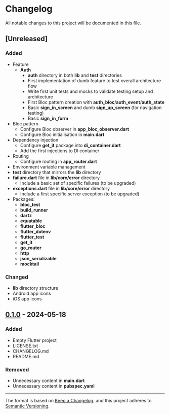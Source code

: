 # Changelog

All notable changes to this project will be documented in this file.

## [Unreleased]
### Added
- Feature
  - **Auth**
    - **auth** directory in both **lib** and **test** directories
    - First implementation of dumb feature to test overall architecture flow
    - Write first unit tests and mocks to validate testing setup and architecture
    - First Bloc pattern creation with **auth_bloc**/**auth_event**/**auth_state**
    - Basic **sign_in_screen** and dumb **sign_up_screen** (for navigation testing)
    - Basic **sign_in_form**
- Bloc pattern
  - Configure Bloc observer in **app_bloc_observer.dart**
  - Configure Bloc initialisation in **main.dart**
- Dependency injection
  - Configure **get_it** package into **di_container.dart** 
  - Add the first injections to DI container
- Routing
  - Configure routing in **app_router.dart** 
- Environment variable management
- **test** directory that mirrors the **lib** directory
- **failure.dart** file in **lib/core/error** directory
  - Include a basic set of specific failures (to be upgraded) 
- **exceptions.dart** file in **lib/core/error** directory
  - Include a first specific server exception (to be upgraded)
- Packages:
  - **bloc_test** 
  - **build_runner** 
  - **dartz** 
  - **equatable** 
  - **flutter_bloc** 
  - **flutter_dotenv** 
  - **flutter_test** 
  - **get_it**
  - **go_router**
  - **http** 
  - **json_serializable** 
  - **mocktail** 

### Changed
- **lib** directory structure
- Android app icons
- iOS app icons 

## [0.1.0] - 2024-05-18
### Added
- Empty Flutter project
- LICENSE.txt
- CHANGELOG.md
- README.md
### Removed
- Unnecessary content in **main.dart**
- Unnecessary content in **pubspec.yaml**

[0.1.0]: https://github.com/nikoden-io/Kwadra-UI/tree/0.1.0

--- 

The format is based on [Keep a Changelog](https://keepachangelog.com/en/1.0.0/),
and this project adheres to [Semantic Versioning](https://semver.org/spec/v2.0.0.html).
